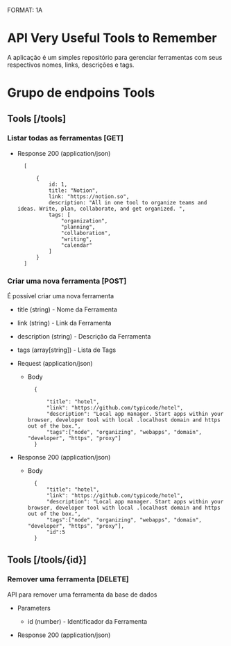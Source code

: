 FORMAT: 1A

# API Very Useful Tools to Remember

A aplicação é um simples repositório para gerenciar ferramentas com seus respectivos nomes, links, descrições e tags.

# Grupo de endpoins Tools

## Tools [/tools]

### Listar todas as ferramentas [GET]
+ Response 200 (application/json)

        [
 
            {
                id: 1,
                title: "Notion",
                link: "https://notion.so",
                description: "All in one tool to organize teams and ideas. Write, plan, collaborate, and get organized. ",
                tags: [
                    "organization",
                    "planning",
                    "collaboration",
                    "writing",
                    "calendar"
                ]
            }
        ]

### Criar uma nova ferramenta [POST]

É possível criar uma nova ferramenta

+ title (string) - Nome da Ferramenta
+ link (string) - Link da Ferramenta
+ description (string) - Descrição da Ferramenta
+ tags (array[string]) - Lista de Tags

+ Request (application/json)
    + Body

            {
 
                "title": "hotel",
                "link": "https://github.com/typicode/hotel",
                "description": "Local app manager. Start apps within your browser, developer tool with local .localhost domain and https out of the box.",
                "tags":["node", "organizing", "webapps", "domain", "developer", "https", "proxy"]
            }

+ Response 200 (application/json)
    + Body

            {
                "title": "hotel",
                "link": "https://github.com/typicode/hotel",
                "description": "Local app manager. Start apps within your browser, developer tool with local .localhost domain and https out of the box.",
                "tags":["node", "organizing", "webapps", "domain", "developer", "https", "proxy"],
                "id":5
            }

## Tools [/tools/{id}]

### Remover uma ferramenta [DELETE]

API para remover uma ferramenta da base de dados

+ Parameters
    + id (number) - Identificador da Ferramenta

+ Response 200 (application/json)



